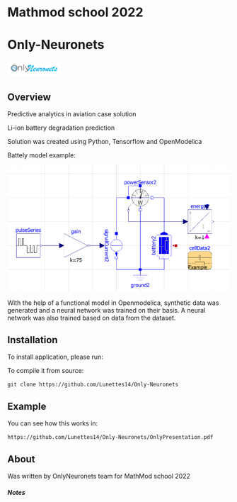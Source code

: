 # Mathmod school 2022
# Only-Neuronets


<p align="left">
  <img src="./img/logoneuronets.png" width="120">
</p>

## Overview

Predictive analytics in aviation case solution

Li-ion battery degradation prediction

Solution was created using Python, Tensorflow and OpenModelica

Battely model example:
<p align="left">
  <img src="./img/image.png" width="520">
</p>

With the help of a functional model in Openmodelica, synthetic data was generated and a neural network was trained on their basis. A neural network was also trained based on data from the dataset. 
## Installation 

To install application, please run:


To compile it from source:

    git clone https://github.com/Lunettes14/Only-Neuronets


## Example
    
You can see how this works in:
   
    https://github.com/Lunettes14/Only-Neuronets/OnlyPresentation.pdf


## About

Was written by OnlyNeuronets team for MathMod school 2022

##### Notes 


